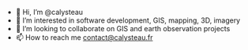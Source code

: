 - 👋 Hi, I’m @calysteau
- 👀 I’m interested in software development, GIS, mapping, 3D, imagery
- 💞️ I’m looking to collaborate on GIS and earth observation projects
- 📫 How to reach me contact@calysteau.fr

<!---
calysteau/calysteau is a ✨ special ✨ repository because its `README.md` (this file) appears on your GitHub profile.
You can click the Preview link to take a look at your changes.
--->
